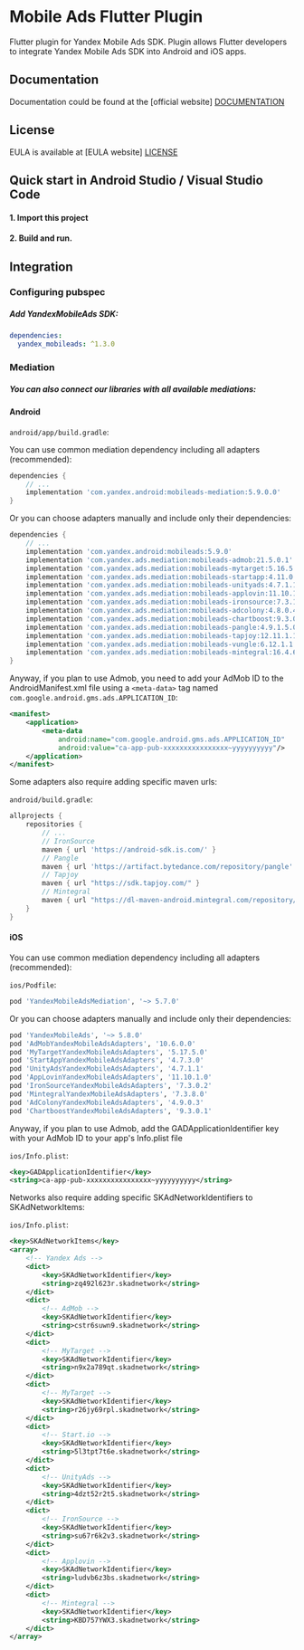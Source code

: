# Mobile Ads Flutter Plugin

Flutter plugin for Yandex Mobile Ads SDK. Plugin allows Flutter developers to integrate Yandex Mobile Ads SDK into
Android and iOS apps.

## Documentation

Documentation could be found at the [official website] [DOCUMENTATION]

## License

EULA is available at [EULA website] [LICENSE]

## Quick start in Android Studio / Visual Studio Code

#### 1. Import this project

#### 2. Build and run.

## Integration

### Configuring pubspec

##### Add YandexMobileAds SDK:

```yaml
dependencies:
  yandex_mobileads: ^1.3.0
```

### Mediation

##### You can also connect our libraries with all available mediations:

#### Android

`android/app/build.gradle`:

You can use common mediation dependency including all adapters (recommended):

```groovy
dependencies {
    // ...
    implementation 'com.yandex.android:mobileads-mediation:5.9.0.0'
}
```

Or you can choose adapters manually and include only their dependencies:

```groovy
dependencies {
    // ...
    implementation 'com.yandex.android:mobileads:5.9.0'
    implementation 'com.yandex.ads.mediation:mobileads-admob:21.5.0.1'
    implementation 'com.yandex.ads.mediation:mobileads-mytarget:5.16.5.0'
    implementation 'com.yandex.ads.mediation:mobileads-startapp:4.11.0.0'
    implementation 'com.yandex.ads.mediation:mobileads-unityads:4.7.1.1'
    implementation 'com.yandex.ads.mediation:mobileads-applovin:11.10.1.0'
    implementation 'com.yandex.ads.mediation:mobileads-ironsource:7.3.1.0'
    implementation 'com.yandex.ads.mediation:mobileads-adcolony:4.8.0.4'
    implementation 'com.yandex.ads.mediation:mobileads-chartboost:9.3.0.1'
    implementation 'com.yandex.ads.mediation:mobileads-pangle:4.9.1.5.0'
    implementation 'com.yandex.ads.mediation:mobileads-tapjoy:12.11.1.1'
    implementation 'com.yandex.ads.mediation:mobileads-vungle:6.12.1.1'
    implementation 'com.yandex.ads.mediation:mobileads-mintegral:16.4.61.0'
}
```

Anyway, if you plan to use Admob, you need to add your AdMob ID to the AndroidManifest.xml file
using a `<meta-data>` tag named `com.google.android.gms.ads.APPLICATION_ID`:

```xml
<manifest>
    <application>
        <meta-data
            android:name="com.google.android.gms.ads.APPLICATION_ID"
            android:value="ca-app-pub-xxxxxxxxxxxxxxxx~yyyyyyyyyy"/>
    </application>
</manifest>
```

Some adapters also require adding specific maven urls:

`android/build.gradle`:

```groovy
allprojects {
    repositories {
        // ...
        // IronSource
        maven { url 'https://android-sdk.is.com/' }
        // Pangle
        maven { url 'https://artifact.bytedance.com/repository/pangle' }
        // Tapjoy
        maven { url "https://sdk.tapjoy.com/" }
        // Mintegral
        maven { url "https://dl-maven-android.mintegral.com/repository/mbridge_android_sdk_oversea" }
    }
}
```

#### iOS

You can use common mediation dependency including all adapters (recommended):

`ios/Podfile`:

```ruby
pod 'YandexMobileAdsMediation', '~> 5.7.0'
```

Or you can choose adapters manually and include only their dependencies:

```ruby
pod 'YandexMobileAds', '~> 5.8.0'
pod 'AdMobYandexMobileAdsAdapters', '10.6.0.0'
pod 'MyTargetYandexMobileAdsAdapters', '5.17.5.0'
pod 'StartAppYandexMobileAdsAdapters', '4.7.3.0'
pod 'UnityAdsYandexMobileAdsAdapters', '4.7.1.1'
pod 'AppLovinYandexMobileAdsAdapters', '11.10.1.0'
pod 'IronSourceYandexMobileAdsAdapters', '7.3.0.2'
pod 'MintegralYandexMobileAdsAdapters', '7.3.8.0'
pod 'AdColonyYandexMobileAdsAdapters', '4.9.0.3'
pod 'ChartboostYandexMobileAdsAdapters', '9.3.0.1'
```

Anyway, if you plan to use Admob, add the GADApplicationIdentifier key with your AdMob ID
to your app's Info.plist file

`ios/Info.plist`:
```xml
<key>GADApplicationIdentifier</key>
<string>ca-app-pub-xxxxxxxxxxxxxxxx~yyyyyyyyyy</string>
```

Networks also require adding specific SKAdNetworkIdentifiers to SKAdNetworkItems:

`ios/Info.plist`:

```xml
<key>SKAdNetworkItems</key>
<array>
    <!-- Yandex Ads -->
    <dict>
        <key>SKAdNetworkIdentifier</key>
        <string>zq492l623r.skadnetwork</string>
    </dict>
    <dict>
        <!-- AdMob -->
        <key>SKAdNetworkIdentifier</key>
        <string>cstr6suwn9.skadnetwork</string>
    </dict>
    <dict>
        <!-- MyTarget -->
        <key>SKAdNetworkIdentifier</key>
        <string>n9x2a789qt.skadnetwork</string>
    </dict>
    <dict>
        <!-- MyTarget -->
        <key>SKAdNetworkIdentifier</key>
        <string>r26jy69rpl.skadnetwork</string>
    </dict>
    <dict>
        <!-- Start.io -->
        <key>SKAdNetworkIdentifier</key>
        <string>5l3tpt7t6e.skadnetwork</string>
    </dict>
    <dict>
        <!-- UnityAds -->
        <key>SKAdNetworkIdentifier</key>
        <string>4dzt52r2t5.skadnetwork</string>
    </dict>
    <dict>
        <!-- IronSource -->
        <key>SKAdNetworkIdentifier</key>
        <string>su67r6k2v3.skadnetwork</string>
    </dict>
    <dict>
        <!-- Applovin -->
        <key>SKAdNetworkIdentifier</key>
        <string>ludvb6z3bs.skadnetwork</string>
    </dict>
    <dict>
        <!-- Mintegral -->
        <key>SKAdNetworkIdentifier</key>
        <string>KBD757YWX3.skadnetwork</string>
    </dict>
</array>
```

[DOCUMENTATION]: https://yandex.com/dev/mobile-ads/doc/intro/about.html

[LICENSE]: https://yandex.com/legal/mobileads_sdk_agreement/
